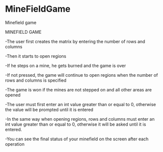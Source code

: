 # MineFieldGame
 Minefield game

MINEFIELD GAME

-The user first creates the matrix by entering the number of rows and columns

-Then it starts to open regions 

-If he steps on a mine, he gets burned and the game is over

-If not pressed, the game will continue to open regions when the number of rows and columns is specified

-The game is won if the mines are not stepped on and all other areas are opened

-The user must first enter an int value greater than or equal to 0, otherwise the value will be prompted until it is entered

-In the same way when opening regions, rows and columns must enter an int value greater than or equal to 0, otherwise it will be asked until it is entered.

-You can see the final status of your minefield on the screen after each operation 
